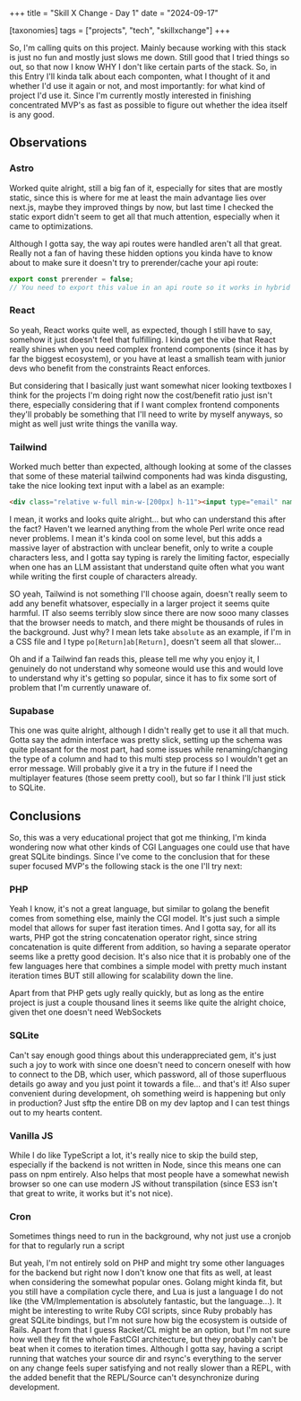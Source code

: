 +++
title = "Skill X Change - Day 1"
date = "2024-09-17"

[taxonomies]
tags = ["projects", "tech", "skillxchange"]
+++

So, I'm calling quits on this project. Mainly because working with
this stack is just no fun and mostly just slows me down. Still good
that I tried things so out, so that now I know WHY I don't like certain
parts of the stack. So, in this Entry I'll kinda talk about each componten,
what I thought of it and whether I'd use it again or not, and most importantly:
for what kind of project I'd use it. Since I'm currently mostly interested in
finishing concentrated MVP's as fast as possible to figure out whether the idea
itself is any good.

## Observations

### Astro
Worked quite alright, still a big fan of it, especially for sites that are mostly static,
since this is where for me at least the main advantage lies over next.js, maybe they
improved things by now, but last time I checked the static export didn't seem to get
all that much attention, especially when it came to optimizations.

Although I gotta say, the way api routes were handled aren't all that great.
Really not a fan of having these hidden options you kinda have to know about
to make sure it doesn't try to prerender/cache your api route:

```javascript
export const prerender = false;
// You need to export this value in an api route so it works in hybrid mode... not a fan
```

### React
So yeah, React works quite well, as expected, though I still have to say, somehow it just
doesn't feel that fulfilling.  I kinda get the vibe that React really shines when you need
complex frontend components (since it has by far the biggest ecosystem), or you have at least
a smallish team with junior devs who benefit from the constraints React enforces.

But considering that I basically just want somewhat nicer looking textboxes I think for
the projects I'm doing right now the cost/benefit ratio just isn't there, especially
considering that if I want complex frontend components they'll probably be something
that I'll need to write by myself anyways, so might as well just write things the
vanilla way.

### Tailwind
Worked much better than expected, although looking at some of the classes that
some of these material tailwind components had was kinda disgusting, take the
nice looking text input with a label as an example:

```html
<div class="relative w-full min-w-[200px] h-11"><input type="email" name="email" class="peer w-full h-full bg-transparent text-blue-gray-700 font-sans font-normal outline outline-0 focus:outline-0 disabled:bg-blue-gray-50 disabled:border-0 disabled:cursor-not-allowed transition-all placeholder-shown:border placeholder-shown:border-blue-gray-200 placeholder-shown:border-t-blue-gray-200 border focus:border-2 border-t-transparent focus:border-t-transparent placeholder:opacity-0 focus:placeholder:opacity-100 text-sm px-3 py-3 rounded-md border-blue-gray-200 focus:border-blue-500 !w-full" placeholder=" "><label class="flex w-full h-full select-none pointer-events-none absolute left-0 font-normal !overflow-visible truncate peer-placeholder-shown:text-blue-gray-500 leading-tight peer-focus:leading-tight peer-disabled:text-transparent peer-disabled:peer-placeholder-shown:text-blue-gray-500 transition-all -top-1.5 peer-placeholder-shown:text-sm text-[11px] peer-focus:text-[11px] before:content[' '] before:block before:box-border before:w-2.5 before:h-1.5 before:mt-[6.5px] before:mr-1 peer-placeholder-shown:before:border-transparent before:rounded-tl-md before:border-t peer-focus:before:border-t-2 before:border-l peer-focus:before:border-l-2 before:pointer-events-none before:transition-all peer-disabled:before:border-transparent after:content[' '] after:block after:flex-grow after:box-border after:w-2.5 after:h-1.5 after:mt-[6.5px] after:ml-1 peer-placeholder-shown:after:border-transparent after:rounded-tr-md after:border-t peer-focus:after:border-t-2 after:border-r peer-focus:after:border-r-2 after:pointer-events-none after:transition-all peer-disabled:after:border-transparent peer-placeholder-shown:leading-[4.1] text-blue-gray-400 peer-focus:text-blue-500 before:border-blue-gray-200 peer-focus:before:!border-blue-500 after:border-blue-gray-200 peer-focus:after:!border-blue-500">E-Mail </label></div>
```

I mean, it works and looks quite alright... but who can understand this after the fact? Haven't we learned anything from the whole Perl write once read never problems. I mean it's kinda cool on some level, but this adds a massive layer of abstraction with unclear benefit, only to write a couple characters less, and I gotta say typing is rarely the limiting factor, especially when one has an LLM assistant that understand quite often
what you want while writing the first couple of characters already.

SO yeah, Tailwind is not something I'll choose again, doesn't really seem to add any benefit whatsover, especially in a larger project it seems quite harmful. IT also seems terribly slow since there are now sooo many classes that the browser needs to match, and there might be thousands of rules in the background. Just why? I mean lets take `absolute` as an example, if I'm in a CSS file and I type `po[Return]ab[Return]`, doesn't seem all that slower...

Oh and if a Tailwind fan reads this, please tell me why you enjoy it, I genuinely do not understand why someone would use this and would love to
understand why it's getting so popular, since it has to fix some sort of problem that I'm currently unaware of.

### Supabase
This one was quite alright, although I didn't really get to use it all that much. Gotta say the admin interface was pretty slick, setting up the schema was quite pleasant for the most part, had some issues while renaming/changing the type of a column and had to this multi step process so I wouldn't get an error message. Will probably give it a try in the future if I need the multiplayer features (those seem pretty cool), but so far I think I'll just stick to SQLite.

## Conclusions
So, this was a very educational project that got me thinking, I'm kinda wondering now what other kinds of CGI Languages one could use that have
great SQLite bindings. Since I've come to the conclusion that for these super focused MVP's the following stack is the one I'll try next:

### PHP
Yeah I know, it's not a great language, but similar to golang the benefit comes from something else, mainly the CGI model. It's just such a simple
model that allows for super fast iteration times.  And I gotta say, for all its warts, PHP got the string concatenation operator right, since string concatenation is quite different from addition, so having a separate operator seems like a pretty good decision. It's also nice that it is probably
one of the few languages here that combines a simple model with pretty much instant iteration times BUT still allowing for scalability down the line.

Apart from that PHP gets ugly really quickly, but as long as the entire project is just a couple thousand lines it seems like quite the alright choice, given thet one doesn't need WebSockets

### SQLite
Can't say enough good things about this underappreciated gem, it's just such a joy to work with since one doesn't need to concern oneself with how
to connect to the DB, which user, which password, all of those superfluous details go away and you just point it towards a file... and that's it!
Also super convenient during development, oh something weird is happening but only in production? Just sftp the entire DB on my dev laptop and I can
test things out to my hearts content.

### Vanilla JS
While I do like TypeScript a lot, it's really nice to skip the build step, especially if the backend is not written in Node, since this means one
can pass on npm entirely. Also helps that most people have a somewhat newish browser so one can use modern JS without transpilation (since ES3 isn't that great to write, it works but it's not nice).

### Cron
Sometimes things need to run in the background, why not just use a cronjob for that to regularly run a script


But yeah, I'm not entirely sold on PHP and might try some other languages for the backend but right now I don't know one that fits as well, at
least when considering the somewhat popular ones. Golang might kinda fit, but you still have a compilation cycle there, and Lua is just a language I do not like (the VM/Implementation is absolutely fantastic, but the language...). It might be interesting to write Ruby CGI scripts, since Ruby probably has great SQLite bindings, but I'm not sure how big the ecosystem is outside of Rails.  Apart from that I guess Racket/CL might be an option, but I'm not sure how well they fit the whole FastCGI architecture, but they probably can't be beat when it comes to iteration times. Although I gotta say, having a script running that watches your source dir and rsync's everything to the server on any change feels super satisfying and not really slower than a REPL, with the added benefit that the REPL/Source can't desynchronize during development.